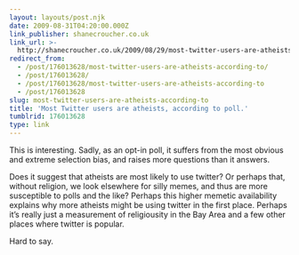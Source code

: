 ```yaml
---
layout: layouts/post.njk
date: 2009-08-31T04:20:00.000Z
link_publisher: shanecroucher.co.uk
link_url: >-
  http://shanecroucher.co.uk/2009/08/29/most-twitter-users-are-atheists-according-to-poll/
redirect_from:
  - /post/176013628/most-twitter-users-are-atheists-according-to/
  - /post/176013628/
  - /post/176013628/most-twitter-users-are-atheists-according-to
  - /post/176013628
slug: most-twitter-users-are-atheists-according-to
title: 'Most Twitter users are atheists, according to poll.'
tumblrid: 176013628
type: link
---
```

<p>This is interesting.  Sadly, as an opt-in poll, it suffers from the most obvious and extreme selection bias, and raises more questions than it answers.</p>

<p>Does it suggest that atheists are most likely to use twitter?  Or perhaps that, without religion, we look elsewhere for silly memes, and thus are more susceptible to polls and the like?  Perhaps this higher memetic availability explains why more atheists might be using twitter in the first place.  Perhaps it&rsquo;s really just a measurement of religiousity in the Bay Area and a few other places where twitter is popular.</p>

<p>Hard to say.</p>
